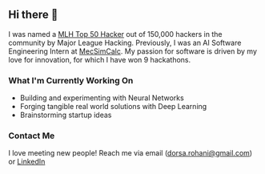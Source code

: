   <!---
<div align = "center">
<p align="center">
  <img height="165" src="https://github-readme-stats.vercel.app/api?username=DorsaRoh&&show_icons=true&theme=algolia" alt="Github Stats" />
  <img src="https://github-readme-stats.vercel.app/api/top-langs/?username=DorsaRoh&layout=compact&theme=algolia" alt="Top Languages" />
</div>--->


## Hi there 👋

I was named a <a href="https://top.mlh.io/2023/profiles/dorsa-rohani">MLH Top 50 Hacker</a> out of 150,000 hackers in the community by Major League Hacking. Previously, I was an AI Software Engineering Intern at <a href="https://mecsimcalc.com/">MecSimCalc</a>. My passion for software is driven by my love for innovation, for which I have won 9 hackathons.

### What I'm Currently Working On
- Building and experimenting with Neural Networks
- Forging tangible real world solutions with Deep Learning 
- Brainstorming startup ideas

### Contact Me
I love meeting new people! Reach me via email (dorsa.rohani@gmail.com) or [LinkedIn](https://www.linkedin.com/in/dorsarohani/)

<div align = "left">
<img src="https://komarev.com/ghpvc/?username=DorsaRoh&style=flat-square&color=blue" alt=""/>
</div>
